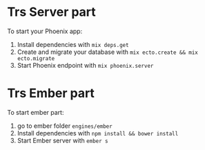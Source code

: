 # Trs Server part
To start your Phoenix app:

  1. Install dependencies with `mix deps.get`
  2. Create and migrate your database with `mix ecto.create && mix ecto.migrate`
  3. Start Phoenix endpoint with `mix phoenix.server`

# Trs Ember part
To start ember part:

  1. go to ember folder `engines/ember`
  2. Install dependencies with `npm install && bower install`
  3. Start Ember server with `ember s`
